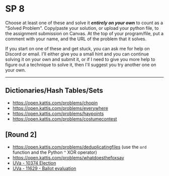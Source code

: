 # SP 8

Choose at least one of these and solve it ***entirely on your own*** to count as a "Solved Problem". Copy/paste your solution, or upload your python file, to the assignment submission on Canvas. At the top of your program/file, put a comment with your name, and the URL of the problem that it solves.

If you start on one of these and get stuck, you can ask me for help on Discord or email. I'll either give you a small hint and you can continue solving it on your own and submit it, or if I need to give you more help to figure out a technique to solve it, then I'll suggest you try another one on your own.

<hr>


## Dictionaries/Hash Tables/Sets

- https://open.kattis.com/problems/chopin
- https://open.kattis.com/problems/everywhere
- https://open.kattis.com/problems/haypoints
- https://open.kattis.com/problems/costumecontest


## [Round 2]

- https://open.kattis.com/problems/deduplicatingfiles (use the `ord` function and the Python `^` XOR operator)
- https://open.kattis.com/problems/whatdoesthefoxsay
- [UVa - 10374 Election](https://onlinejudge.org/index.php?option=onlinejudge&Itemid=8&page=show_problem&problem=1315)
- [UVa - 11629 - Ballot evaluation](https://onlinejudge.org/index.php?option=onlinejudge&Itemid=8&page=show_problem&problem=2676)

